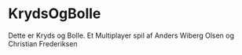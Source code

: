 # KrydsOgBolle
Dette er Kryds og Bolle. Et Multiplayer spil af Anders Wiberg Olsen og Christian Frederiksen
